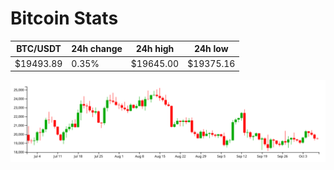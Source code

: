 # Bitcoin Stats

BTC/USDT|24h change|24h high|24h low|
|---|---|---|---|
|$19493.89|0.35%|$19645.00|$19375.16|

<img src="./chart.svg">
